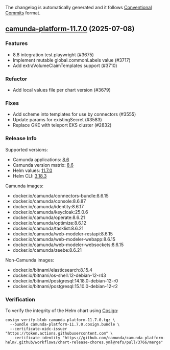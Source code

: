 The changelog is automatically generated and it follows [Conventional Commits](https://www.conventionalcommits.org/en/v1.0.0/) format.

## [camunda-platform-11.7.0](https://github.com/camunda/camunda-platform-helm/releases/tag/camunda-platform-11.7.0) (2025-07-08)

### Features

- 8.8 integration test playwright (#3675)
- Implement mutable global.commonLabels value (#3717)
- Add extraVolumeClaimTemplates support (#3710)

### Refactor

- Add local values file per chart version (#3679)

### Fixes

- Add scheme into templates for use by connectors (#3555)
- Update params for existingSecret  (#3583)
- Replace GKE with teleport EKS cluster (#2832)

<!-- generated by git-cliff -->
### Release Info

Supported versions:

- Camunda applications: [8.6](https://github.com/camunda/camunda/releases?q=tag%3A8.6&expanded=true)
- Camunda version matrix: [8.6](https://helm.camunda.io/camunda-platform/version-matrix/camunda-8.6)
- Helm values: [11.7.0](https://artifacthub.io/packages/helm/camunda/camunda-platform/11.7.0#parameters)
- Helm CLI: [3.18.3](https://github.com/helm/helm/releases/tag/v3.18.3)

Camunda images:

- docker.io/camunda/connectors-bundle:8.6.15
- docker.io/camunda/console:8.6.87
- docker.io/camunda/identity:8.6.17
- docker.io/camunda/keycloak:25.0.6
- docker.io/camunda/operate:8.6.21
- docker.io/camunda/optimize:8.6.12
- docker.io/camunda/tasklist:8.6.21
- docker.io/camunda/web-modeler-restapi:8.6.15
- docker.io/camunda/web-modeler-webapp:8.6.15
- docker.io/camunda/web-modeler-websockets:8.6.15
- docker.io/camunda/zeebe:8.6.21

Non-Camunda images:

- docker.io/bitnami/elasticsearch:8.15.4
- docker.io/bitnami/os-shell:12-debian-12-r43
- docker.io/bitnami/postgresql:14.18.0-debian-12-r0
- docker.io/bitnami/postgresql:15.10.0-debian-12-r2

### Verification

To verify the integrity of the Helm chart using [Cosign](https://docs.sigstore.dev/signing/quickstart/):

```shell
cosign verify-blob camunda-platform-11.7.0.tgz \
  --bundle camunda-platform-11.7.0.cosign.bundle \
  --certificate-oidc-issuer "https://token.actions.githubusercontent.com" \
  --certificate-identity "https://github.com/camunda/camunda-platform-helm/.github/workflows/chart-release-chores.yml@refs/pull/3766/merge"
```
